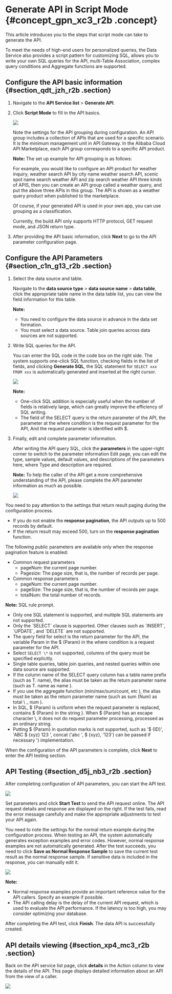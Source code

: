 # Generate API in Script Mode {#concept_gpn_xc3_r2b .concept}

This article introduces you to the steps that script mode can take to generate the API.

To meet the needs of high-end users for personalized queries, the Data Service also provides a script pattern for customizing SQL, allows you to write your own SQL queries for the API, multi-Table Association, complex query conditions and Aggregate functions are supported.

## Configure the API basic information {#section_qdt_jzh_r2b .section}

1.  Navigate to the **API Service list** \> **Generate API**.
2.  Click **Script Mode** to fill in the API basics.

    ![](http://static-aliyun-doc.oss-cn-hangzhou.aliyuncs.com/assets/img/16407/15368069198791_en-US.png)

    Note the settings for the API grouping during configuration. An API group includes a collection of APIs that are used for a specific scenario. It is the minimum management unit in API Gateway. In the Alibaba Cloud API Marketplace, each API group corresponds to a specific API product.

    **Note:** The set up example for API grouping is as follows:

    For example, you would like to configure an API product for weather inquiry, weather search API by city name weather search API, scenic spot name search weather API and zip search weather API three kinds of APIS, then you can create an API group called a weather query, and put the above three APIs in this group. The API is shown as a weather query product when published to the marketplace.

    Of course, if your generated API is used in your own app, you can use grouping as a classification.

    Currently, the build API only supports HTTP protocol, GET request mode, and JSON return type.

3.  After providing the API basic information, click **Next** to go to the API parameter configuration page.

## Configure the API Parameters {#section_c1n_g13_r2b .section}

1.  Select the data source and table.

    Navigate to the **data source type** \> **data source name** \> **data table**, click the appropriate table name in the data table list, you can view the field information for this table.

    **Note:** 

    -   You need to configure the data source in advance in the data set formation.
    -   You must select a data source. Table join queries across data sources are not supported.
2.  Write SQL queries for the API.

    You can enter the SQL code in the code box on the right side. The system supports one-click SQL function, checking fields in the list of fields, and clicking **Generate SQL**, the SQL statement for `SELECT xxx FROM xxx` is automatically generated and inserted at the right cursor.

    ![](http://static-aliyun-doc.oss-cn-hangzhou.aliyuncs.com/assets/img/16408/15368069198802_en-US.png)

    **Note:** 

    -   One-click SQL addition is especially useful when the number of fields is relatively large, which can greatly improve the efficiency of SQL writing.
    -   The field of the SELECT query is the return parameter of the API, the parameter at the where condition is the request parameter for the API, And the request parameter is identified with $.
3.  Finally, edit and complete parameter information.

    After writing the API query SQL, click the **parameters** in the upper-right corner to switch to the parameter information Edit page, you can edit the type, sample values, default values, and descriptions of the parameters here, where Type and description are required.

    **Note:** To help the caller of the API get a more comprehensive understanding of the API, please complete the API parameter information as much as possible.

    ![](http://static-aliyun-doc.oss-cn-hangzhou.aliyuncs.com/assets/img/16408/15368069198803_en-US.png)


You need to pay attention to the settings that return result paging during the configuration process.

-   If you do not enable the **response pagination**, the API outputs up to 500 records by default.
-   If the return result may exceed 500, turn on the **response pagination** function.

The following public parameters are available only when the response pagination feature is enabled:

-   Common request parameters
    -   pageNum: the current page number.
    -   Pagesize: The page size, that is, the number of records per page.
-   Common response parameters
    -   pageNum: the current page number.
    -   pageSize: The page size, that is, the number of records per page.
    -   totalNum: the total number of records.

**Note:** SQL rule prompt.

-   Only one SQL statement is supported, and multiple SQL statements are not supported.
-   Only the \`SELECT\` clause is supported. Other clauses such as \`INSERT\`, \`UPDATE\`, and \`DELETE\` are not supported.
-   The query field for select is the return parameter for the API, the variable Param in the $ \{Param\} in the where condition is a request parameter for the API.
-   Select `SELECT \*` is not supported, columns of the query must be specified explicitly.
-   Single table queries, table join queries, and nested queries within one data source are supported.
-   If the column name of the SELECT query column has a table name prefix \(such as T. name\), the alias must be taken as the return parameter name \(such as T. name as name \).
-   If you use the aggregate function \(min/max/sum/count, etc \), the alias must be taken as the return parameter name \(such as sum \(Num\) as total \\ \_ num \).
-   In SQL, $ \{Param\} is uniform when the request parameter is replaced, contains $ \{Param\} in the string \}. When $ \{Param\} has an escape character \\, it does not do request parameter processing, processed as an ordinary string.
-   Putting $ \{Param\} in quotation marks is not supported, such as '$ \{ID\}', 'ABC $ \{xyz\} 123 ', concat \('abc ', $ \{xyz\}, '123'\) can be passed if necessary '\) implementation.

When the configuration of the API parameters is complete, click **Next** to enter the API testing section.

## API Testing {#section_d5j_nb3_r2b .section}

After completing configuration of API parameters, you can start the API test.

![](http://static-aliyun-doc.oss-cn-hangzhou.aliyuncs.com/assets/img/16407/15368069198797_en-US.png)

Set parameters and click **Start Test** to send the API request online. The API request details and response are displayed on the right. If the test fails, read the error message carefully and make the appropriate adjustments to test your API again.

You need to note the settings for the normal return example during the configuration process. When testing an API, the system automatically generates exception examples and error codes. However, normal response examples are not automatically generated. After the test succeeds, you need to click **Save as Normal Response Sample** to save the current test result as the normal response sample. If sensitive data is included in the response, you can manually edit it.

![](http://static-aliyun-doc.oss-cn-hangzhou.aliyuncs.com/assets/img/16407/15368069198799_en-US.png)

**Note:** 

-   Normal response examples provide an important reference value for the API callers. Specify an example if possible.
-   The API calling delay is the delay of the current API request, which is used to evaluate the API performance. If the latency is too high, you may consider optimizing your database.

After completing the API test, click **Finish**. The data API is successfully created.

## API details viewing {#section_xp4_mc3_r2b .section}

Back on the API service list page, click **details** in the Action column to view the details of the API. This page displays detailed information about an API from the view of a caller.

![](http://static-aliyun-doc.oss-cn-hangzhou.aliyuncs.com/assets/img/16407/15368069198800_en-US.png)

